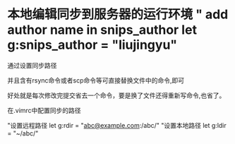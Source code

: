本地编辑同步到服务器的运行环境
" add author name in snips_author
let g:snips_author = "liujingyu"
=============================

通过设置同步路径

并且含有rsync命令或者scp命令等可直接替换文件中的命令,即可

好处就是每次修改完提交省去一个命令，要是换了文件还得重新写命令,也省了。

在.vimrc中配置同步的路径

"设置远程路径
let g:rdir = "abc@example.com:/abc/"
"设置本地路径
let g:ldir = "~/abc/"



